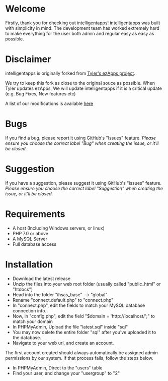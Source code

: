 # Welcome
Firstly, thank you for checking out intelligentapps! intelligentapps was built with simplicity in mind. The development team has worked extremely hard to make everything for the user both admin and regular easy as easy as possible.

# Disclaimer
intelligentapps is originally forked from [Tyler's ezApps project](https://github.com/ezappsdev/application-system).

We try to keep this fork as close to the original souce as possible. When Tyler updates ezApps, We will update intelligentapps if it is a critical update (e.g. Bug Fixes, New features etc)

A list of our modifications is available [here](https://github.com/IntelligenceHosting/intelligentapps/wiki/Modifications-to-Source-Code)

# Bugs
If you find a bug, please report it using GitHub's "Issues" feature. *Please ensure you choose the correct label "Bug" when creating the issue, or it'll be closed.*

# Suggestion
If you have a suggestion, please suggest it using GitHub's "issues" feature. *Please ensure you choose the correct label "Suggestion" when creating the issue, or it'll be closed.*

# Requirements
- A host (Including Windows servers, or linux)
- PHP 7.0 or above
- A MySQL Server
- Full database access

# Installation 
- Download the latest release
- Unzip the files into your web root folder (usually called "public_html" or "htdocs")
- Head into the folder "ihsas_base" --> "global"
- Rename "connect.default.php" to "connect.php"
- In "connect.php", edit the fields to match your MySQL database connection info.
- Now, in "config.php", edit the field "$domain = 'http://localhost/';" to match your domain
- In PHPMyAdmin, Upload the file "latest.sql" inside "sql"
- You may now delete the entire folder "sql" after you've uploaded it to the database.
- Navigate to your web url, and create an account.

The first account created should always automatically be assigned admin permissions by our system. If that process fails, follow the steps below.

- In PHPMyAdmin, Direct to the "users" table
- Find your user, and change your "usergroup" to "2"
